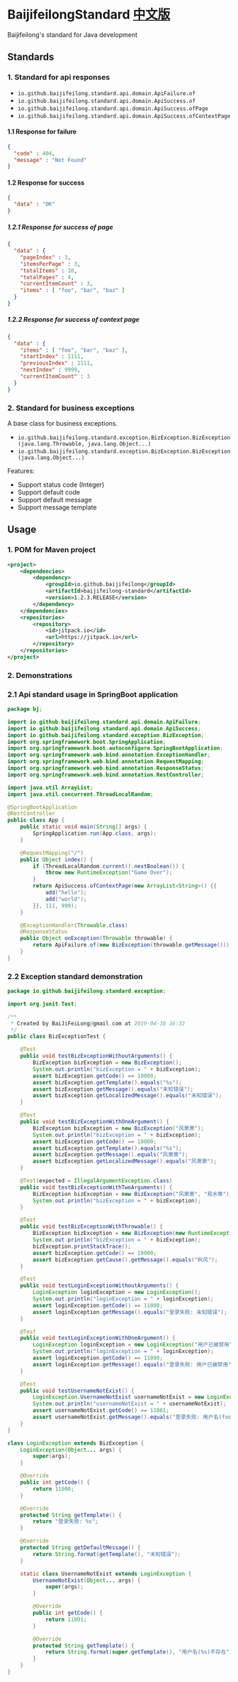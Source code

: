 # BaijifeilongStandard [中文版](README_zh-CN.md)

Baijifeilong's standard for Java development

## Standards

### 1. Standard for api responses

- `io.github.baijifeilong.standard.api.domain.ApiFailure.of`
- `io.github.baijifeilong.standard.api.domain.ApiSuccess.of`
- `io.github.baijifeilong.standard.api.domain.ApiSuccess.ofPage`
- `io.github.baijifeilong.standard.api.domain.ApiSuccess.ofContextPage`

#### 1.1 Response for failure

```json
{
  "code" : 404,
  "message" : "Not Found"
}
```

#### 1.2 Response for success

```json
{
  "data" : "OK"
}
```

##### 1.2.1 Response for success of page

```json
{
  "data" : {
    "pageIndex" : 3,
    "itemsPerPage" : 3,
    "totalItems" : 10,
    "totalPages" : 4,
    "currentItemCount" : 3,
    "items" : [ "foo", "bar", "baz" ]
  }
}
```

##### 1.2.2 Response for success of context page

```json
{
  "data" : {
    "items" : [ "foo", "bar", "baz" ],
    "startIndex" : 1111,
    "previousIndex" : 1111,
    "nextIndex" : 9999,
    "currentItemCount" : 3
  }
}
```

### 2. Standard for business exceptions

A base class for business exceptions.

- `io.github.baijifeilong.standard.exception.BizException.BizException(java.lang.Throwable, java.lang.Object...)`
- `io.github.baijifeilong.standard.exception.BizException.BizException(java.lang.Object...)`

Features:

- Support status code (Integer)
- Support default code
- Support default message
- Support message template

## Usage

### 1. POM for Maven project

```xml
<project>
    <dependencies>
        <dependency>
            <groupId>io.github.baijifeilong</groupId>
            <artifactId>baijifeilong-standard</artifactId>
            <version>1.2.3.RELEASE</version>
        </dependency>
    </dependencies>
    <repositories>
        <repository>
            <id>jitpack.io</id>
            <url>https://jitpack.io</url>
        </repository>
    </repositories>
</project>
```

### 2. Demonstrations

### 2.1 Api standard usage in SpringBoot application

```java
package bj;

import io.github.baijifeilong.standard.api.domain.ApiFailure;
import io.github.baijifeilong.standard.api.domain.ApiSuccess;
import io.github.baijifeilong.standard.exception.BizException;
import org.springframework.boot.SpringApplication;
import org.springframework.boot.autoconfigure.SpringBootApplication;
import org.springframework.web.bind.annotation.ExceptionHandler;
import org.springframework.web.bind.annotation.RequestMapping;
import org.springframework.web.bind.annotation.ResponseStatus;
import org.springframework.web.bind.annotation.RestController;

import java.util.ArrayList;
import java.util.concurrent.ThreadLocalRandom;

@SpringBootApplication
@RestController
public class App {
    public static void main(String[] args) {
        SpringApplication.run(App.class, args);
    }

    @RequestMapping("/")
    public Object index() {
        if (ThreadLocalRandom.current().nextBoolean()) {
            throw new RuntimeException("Game Over");
        }
        return ApiSuccess.ofContextPage(new ArrayList<String>() {{
            add("hello");
            add("world");
        }}, 111, 999);
    }

    @ExceptionHandler(Throwable.class)
    @ResponseStatus
    public Object onException(Throwable throwable) {
        return ApiFailure.of(new BizException(throwable.getMessage()));
    }
}
```

### 2.2 Exception standard demonstration

```java
package io.github.baijifeilong.standard.exception;

import org.junit.Test;

/**
 * Created by BaiJiFeiLong@gmail.com at 2019-04-18 16:32
 */
public class BizExceptionTest {

    @Test
    public void testBizExceptionWithoutArguments() {
        BizException bizException = new BizException();
        System.out.println("bizException = " + bizException);
        assert bizException.getCode() == 10000;
        assert bizException.getTemplate().equals("%s");
        assert bizException.getMessage().equals("未知错误");
        assert bizException.getLocalizedMessage().equals("未知错误");
    }

    @Test
    public void testBizExceptionWithOneArgument() {
        BizException bizException = new BizException("风萧萧");
        System.out.println("bizException = " + bizException);
        assert bizException.getCode() == 10000;
        assert bizException.getTemplate().equals("%s");
        assert bizException.getMessage().equals("风萧萧");
        assert bizException.getLocalizedMessage().equals("风萧萧");
    }

    @Test(expected = IllegalArgumentException.class)
    public void testBizExceptionWithTwoArguments() {
        BizException bizException = new BizException("风萧萧", "易水寒");
        System.out.println("bizException = " + bizException);
    }

    @Test
    public void testBizExceptionWithThrowable() {
        BizException bizException = new BizException(new RuntimeException("秋风"), "抛物线");
        System.out.println("bizException = " + bizException);
        bizException.printStackTrace();
        assert bizException.getCode() == 10000;
        assert bizException.getCause().getMessage().equals("秋风");
    }

    @Test
    public void testLoginExceptionWithoutArguments() {
        LoginException loginException = new LoginException();
        System.out.println("loginException = " + loginException);
        assert loginException.getCode() == 11000;
        assert loginException.getMessage().equals("登录失败: 未知错误");
    }

    @Test
    public void testLoginExceptionWithOneArgument() {
        LoginException loginException = new LoginException("用户已被禁用");
        System.out.println("loginException = " + loginException);
        assert loginException.getCode() == 11000;
        assert loginException.getMessage().equals("登录失败: 用户已被禁用");
    }

    @Test
    public void testUsernameNotExist() {
        LoginException.UsernameNotExist usernameNotExist = new LoginException.UsernameNotExist("foo");
        System.out.println("usernameNotExist = " + usernameNotExist);
        assert usernameNotExist.getCode() == 11001;
        assert usernameNotExist.getMessage().equals("登录失败: 用户名(foo)不存在");
    }
}

class LoginException extends BizException {
    LoginException(Object... args) {
        super(args);
    }

    @Override
    public int getCode() {
        return 11000;
    }

    @Override
    protected String getTemplate() {
        return "登录失败: %s";
    }

    @Override
    protected String getDefaultMessage() {
        return String.format(getTemplate(), "未知错误");
    }

    static class UsernameNotExist extends LoginException {
        UsernameNotExist(Object... args) {
            super(args);
        }

        @Override
        public int getCode() {
            return 11001;
        }

        @Override
        protected String getTemplate() {
            return String.format(super.getTemplate(), "用户名(%s)不存在");
        }
    }
}
```
